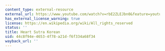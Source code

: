 ```yaml
---
content_type: external-resource
external_url: https://www.youtube.com/watch?v=rbE2ZLEJbn0&feature=youtu.be&list=PLulkGJECRCZCThpYm5U91MnCIgaFkHCi1
has_external_license_warning: true
license: https://en.wikipedia.org/wiki/All_rights_reserved
status: ''
title: Heart Sutra Korean
uid: 44c8f94e-4653-4f78-a21d-f6f334a68f34
wayback_url: ''
---
```

